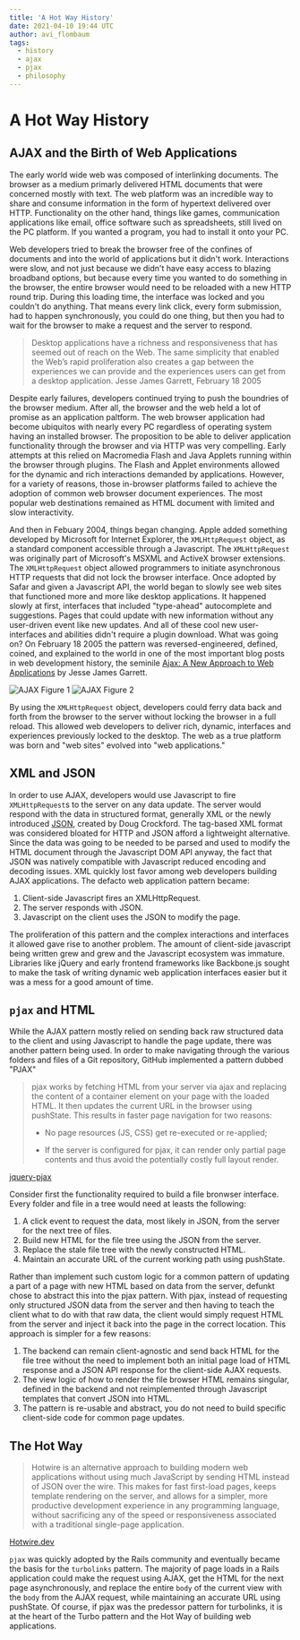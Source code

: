 ```yaml
---
title: 'A Hot Way History'
date: 2021-04-10 19:44 UTC
author: avi_flombaum
tags:
  - history
  - ajax
  - pjax
  - philosophy
---
```


# A Hot Way History

## AJAX and the Birth of Web Applications

The early world wide web was composed of interlinking documents. The browser as a medium primarly delivered HTML documents that were concerned mostly with text. The web platform was an incredible way to share and consume information in the form of hypertext delivered over HTTP. Functionality on the other hand, things like games, communication applications like email, office software such as spreadsheets, still lived on the PC platform. If you wanted a program, you had to install it onto your PC.

Web developers tried to break the browser free of the confines of documents and into the world of applications but it didn't work. Interactions were slow, and not just because we didn't have easy access to blazing broadband options, but because every time you wanted to do something in the browser, the entire browser would need to be reloaded with a new HTTP round trip. During this loading time, the interface was locked and you couldn't do anything. That means every link click, every form submission, had to happen synchronously, you could do one thing, but then you had to wait for the browser to make a request and the server to respond. 

>Desktop applications have a richness and responsiveness that has seemed out of reach on the Web. The same simplicity that enabled the Web’s rapid proliferation also creates a gap between the experiences we can provide and the experiences users can get from a desktop application. 
> Jesse James Garrett, February 18 2005

Despite early failures, developers continued trying to push the boundries of the browser medium. After all, the browser and the web held a lot of promise as an application paltform. The web browser application had become ubiquitos with nearly every PC regardless of operating system having an installed browser. The proposition to be able to deliver application functionality through the browser and via HTTP was very compelling. Early attempts at this relied on Macromedia Flash and Java Applets running within the browser through plugins. The Flash and Applet environments allowed for the dynamic and rich interactions demanded by applications. However, for a variety of reasons, those in-browser platforms failed to achieve the adoption of common web browser document experiences. The most popular web destinations remained as HTML document with limited and slow interactivity.

And then in Febuary 2004, things began changing. Apple added something developed by Microsoft for Internet Explorer, the `XMLHttpRequest` object, as a standard component accessible through a Javascript. The `XMLHttpRequest` was originally part of Microsoft's MSXML and ActiveX browser extensions. The `XMLHttpRequest` object allowed programmers to initiate asynchronous HTTP requests that did not lock the browser interface. Once adopted by Safar and given a Javascript API, the world began to slowly see web sites that functioned more and more like desktop applications. It happened slowly at first, interfaces that included "type-ahead" autocomplete and suggestions. Pages that could update with new information without any user-driven event like new updates. And all of these cool new user-interfaces and abilities didn't require a plugin download. What was going on? On February 18 2005 the pattern was reversed-engineered, defined, coined, and explained to the world in one of the most important blog posts in web development history, the seminile [Ajax: A New Approach to Web Applications](https://hotway.s3.us-east-1.amazonaws.com/ajax/Ajax%20-%20A%20New%20Approach%20to%20Web%20Applications.pdf) by Jesse James Garrett.

![AJAX Figure 1](https://hotway.s3.us-east-1.amazonaws.com/ajax/ajax-figure-1.jpg)
![AJAX Figure 2](https://hotway.s3.us-east-1.amazonaws.com/ajax/ajax-figure-2.jpg)


By using the `XMLHttpRequest` object, developers could ferry data back and forth from the browser to the server without locking the browser in a full reload. This allowed web developers to deliver rich, dynamic, interfaces and experiences previously locked to the desktop. The web as a true platform was born and "web sites" evolved into "web applications."

## XML and JSON

In order to use AJAX, developers would use Javascript to fire `XMLHttpRequest`s to the server on any data update. The server would respond with the data in structured format, generally XML or the newly introduced [JSON](https://www.json.org/json-en.html), created by Doug Crockford. The tag-based XML format was considered bloated for HTTP and JSON afford a lightweight alternative. Since the data was going to be needed to be parsed and used to modify the HTML document through the Javascript DOM API anyway, the fact that JSON was natively compatible with Javascript reduced encoding and decoding issues. XML quickly lost favor among web developers building AJAX applications. The defacto web application pattern became:

1. Client-side Javascript fires an XMLHttpRequest.
2. The server responds with JSON.
3. Javascript on the client uses the JSON to modify the page.

The proliferation of this pattern and the complex interactions and interfaces it allowed gave rise to another problem. The amount of client-side javascript being written grew and grew and the Javascript ecosystem was immature. Libraries like jQuery and early frontend frameworks like Backbone.js sought to make the task of writing dynamic web application interfaces easier but it was a mess for a good amount of time.

## `pjax` and HTML

While the AJAX pattern mostly relied on sending back raw structured data to the client and using Javascript to handle the page update, there was another pattern being used. In order to make navigating through the various folders and files of a Git repository, GitHub implemented a pattern dubbed "PJAX"

> pjax works by fetching HTML from your server via ajax and replacing the content of a container element on your page with the loaded HTML. It then updates the current URL in the browser using pushState. This results in faster page navigation for two reasons:
>
>- No page resources (JS, CSS) get re-executed or re-applied;
>
>- If the server is configured for pjax, it can render only partial page contents and thus avoid the potentially costly full layout render.

[jquery-pjax](https://github.com/defunkt/jquery-pjax)

Consider first the functionality required to build a file bronwser interface. Every folder and file in a tree would need at leasts the following:

1. A click event to request the data, most likely in JSON, from the server for the next tree of files.
2. Build new HTML for the file tree using the JSON from the server.
3. Replace the stale file tree with the newly constructed HTML.
4. Maintain an accurate URL of the current working path using pushState.

Rather than implement such custom logic for a common pattern of updating a part of a page with new HTML based on data from the server, defunkt chose to abstract this into the pjax pattern. With pjax, instead of requesting only structured JSON data from the server and then having to teach the client what to do with that raw data, the client would simply request HTML from the server and inject it back into the page in the correct location. This approach is simpler for a few reasons:

1. The backend can remain client-agnostic and send back HTML for the file tree without the need to implement both an initial page load of HTML response and a JSON API response for the client-side AJAX requests.
2. The view logic of how to render the file browser HTML remains singular, defined in the backend and not reimplemented through Javascript templates that convert JSON into HTML. 
3. The pattern is re-usable and abstract, you do not need to build specific client-side code for common page updates.

## The Hot Way

> Hotwire is an alternative approach to building modern web applications without using much JavaScript by sending HTML instead of JSON over the wire. This makes for fast first-load pages, keeps template rendering on the server, and allows for a simpler, more productive development experience in any programming language, without sacrificing any of the speed or responsiveness associated with a traditional single-page application.

[Hotwire.dev](https://hotwire.dev)

`pjax` was quickly adopted by the Rails community and eventually became the basis for the `turbolinks` pattern. The majority of page loads in a Rails application could make the request using AJAX, get the HTML for the next page asynchronously, and replace the entire `body` of the current view with the `body` from the AJAX request, while maintaining an accurate URL using pushState. Of course, if pjax was the predessor pattern for turbolinks, it is at the heart of the Turbo pattern and the Hot Way of building web applications.

